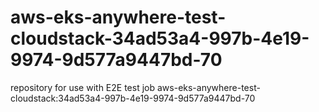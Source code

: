 # aws-eks-anywhere-test-cloudstack-34ad53a4-997b-4e19-9974-9d577a9447bd-70
repository for use with E2E test job aws-eks-anywhere-test-cloudstack:34ad53a4-997b-4e19-9974-9d577a9447bd-70
